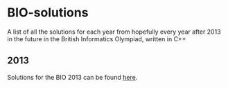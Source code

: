 # BIO-solutions
A list of all the solutions for each year from hopefully every year after 2013 in the future in the British Informatics Olympiad, written in C++

## 2013
Solutions for the BIO 2013 can be found [here](https://github.com/shouryaeaga/BIO-2013-solutions).
